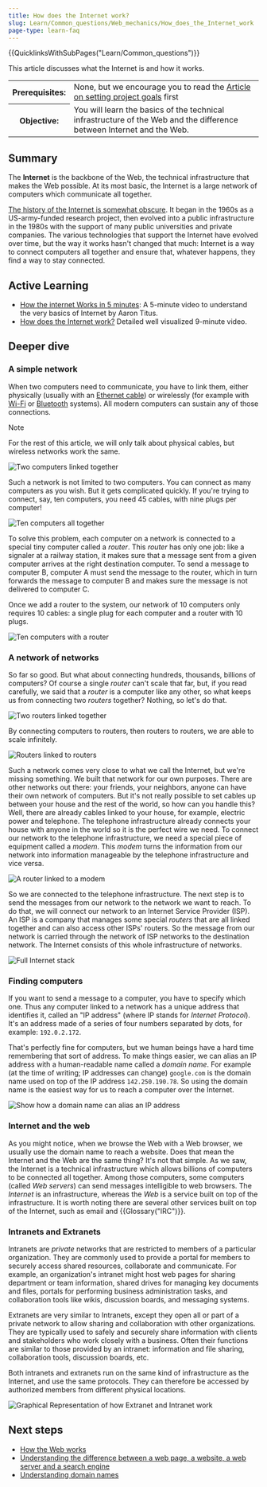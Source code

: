 ```yaml
---
title: How does the Internet work?
slug: Learn/Common_questions/Web_mechanics/How_does_the_Internet_work
page-type: learn-faq
---
```


{{QuicklinksWithSubPages("Learn/Common_questions")}}

This article discusses what the Internet is and how it works.

<table>
  <tbody>
    <tr>
      <th scope="row">Prerequisites:</th>
      <td>
        None, but we encourage you to read the
        <a href="/en-US/docs/Learn/Common_questions/Design_and_accessibility/Thinking_before_coding"
          >Article on setting project goals</a
        >
        first
      </td>
    </tr>
    <tr>
      <th scope="row">Objective:</th>
      <td>
        You will learn the basics of the technical infrastructure of the Web and
        the difference between Internet and the Web.
      </td>
    </tr>
  </tbody>
</table>

## Summary

The **Internet** is the backbone of the Web, the technical infrastructure that makes the Web possible. At its most basic, the Internet is a large network of computers which communicate all together.

[The history of the Internet is somewhat obscure](https://en.wikipedia.org/wiki/Internet#History). It began in the 1960s as a US-army-funded research project, then evolved into a public infrastructure in the 1980s with the support of many public universities and private companies. The various technologies that support the Internet have evolved over time, but the way it works hasn't changed that much: Internet is a way to connect computers all together and ensure that, whatever happens, they find a way to stay connected.

## Active Learning

- [How the internet Works in 5 minutes](https://www.youtube.com/watch?v=7_LPdttKXPc): A 5-minute video to understand the very basics of Internet by Aaron Titus.
- [How does the Internet work?](https://www.youtube.com/watch?v=x3c1ih2NJEg) Detailed well visualized 9-minute video.

## Deeper dive

### A simple network

When two computers need to communicate, you have to link them, either physically (usually with an [Ethernet cable](https://en.wikipedia.org/wiki/Ethernet_crossover_cable)) or wirelessly (for example with [Wi-Fi](https://en.wikipedia.org/wiki/WiFi) or [Bluetooth](https://en.wikipedia.org/wiki/Bluetooth) systems). All modern computers can sustain any of those connections.

> [!NOTE]
> For the rest of this article, we will only talk about physical cables, but wireless networks work the same.

![Two computers linked together](internet-schema-1.png)

Such a network is not limited to two computers. You can connect as many computers as you wish. But it gets complicated quickly. If you're trying to connect, say, ten computers, you need 45 cables, with nine plugs per computer!

![Ten computers all together](internet-schema-2.png)

To solve this problem, each computer on a network is connected to a special tiny computer called a _router_. This _router_ has only one job: like a signaler at a railway station, it makes sure that a message sent from a given computer arrives at the right destination computer. To send a message to computer B, computer A must send the message to the router, which in turn forwards the message to computer B and makes sure the message is not delivered to computer C.

Once we add a router to the system, our network of 10 computers only requires 10 cables: a single plug for each computer and a router with 10 plugs.

![Ten computers with a router](internet-schema-3.png)

### A network of networks

So far so good. But what about connecting hundreds, thousands, billions of computers? Of course a single _router_ can't scale that far, but, if you read carefully, we said that a _router_ is a computer like any other, so what keeps us from connecting two _routers_ together? Nothing, so let's do that.

![Two routers linked together](internet-schema-4.png)

By connecting computers to routers, then routers to routers, we are able to scale infinitely.

![Routers linked to routers](internet-schema-5.png)

Such a network comes very close to what we call the Internet, but we're missing something. We built that network for our own purposes. There are other networks out there: your friends, your neighbors, anyone can have their own network of computers. But it's not really possible to set cables up between your house and the rest of the world, so how can you handle this? Well, there are already cables linked to your house, for example, electric power and telephone. The telephone infrastructure already connects your house with anyone in the world so it is the perfect wire we need. To connect our network to the telephone infrastructure, we need a special piece of equipment called a _modem_. This _modem_ turns the information from our network into information manageable by the telephone infrastructure and vice versa.

![A router linked to a modem](internet-schema-6.png)

So we are connected to the telephone infrastructure. The next step is to send the messages from our network to the network we want to reach. To do that, we will connect our network to an Internet Service Provider (ISP). An ISP is a company that manages some special _routers_ that are all linked together and can also access other ISPs' routers. So the message from our network is carried through the network of ISP networks to the destination network. The Internet consists of this whole infrastructure of networks.

![Full Internet stack](internet-schema-7.png)

### Finding computers

If you want to send a message to a computer, you have to specify which one. Thus any computer linked to a network has a unique address that identifies it, called an "IP address" (where IP stands for _Internet Protocol_). It's an address made of a series of four numbers separated by dots, for example: `192.0.2.172`.

That's perfectly fine for computers, but we human beings have a hard time remembering that sort of address. To make things easier, we can alias an IP address with a human-readable name called a _domain name_. For example (at the time of writing; IP addresses can change) `google.com` is the domain name used on top of the IP address `142.250.190.78`. So using the domain name is the easiest way for us to reach a computer over the Internet.

![Show how a domain name can alias an IP address](dns-ip.png)

### Internet and the web

As you might notice, when we browse the Web with a Web browser, we usually use the domain name to reach a website. Does that mean the Internet and the Web are the same thing? It's not that simple. As we saw, the Internet is a technical infrastructure which allows billions of computers to be connected all together. Among those computers, some computers (called _Web servers_) can send messages intelligible to web browsers. The _Internet_ is an infrastructure, whereas the _Web_ is a service built on top of the infrastructure. It is worth noting there are several other services built on top of the Internet, such as email and {{Glossary("IRC")}}.

### Intranets and Extranets

Intranets are _private_ networks that are restricted to members of a particular organization.
They are commonly used to provide a portal for members to securely access shared resources, collaborate and communicate.
For example, an organization's intranet might host web pages for sharing department or team information, shared drives for managing key documents and files,
portals for performing business administration tasks, and collaboration tools like wikis, discussion boards, and messaging systems.

Extranets are very similar to Intranets, except they open all or part of a private network to allow sharing and collaboration with other organizations.
They are typically used to safely and securely share information with clients and stakeholders who work closely with a business.
Often their functions are similar to those provided by an intranet: information and file sharing, collaboration tools, discussion boards, etc.

Both intranets and extranets run on the same kind of infrastructure as the Internet, and use the same protocols.
They can therefore be accessed by authorized members from different physical locations.

![Graphical Representation of how Extranet and Intranet work](internet-schema-8.png)

## Next steps

- [How the Web works](/en-US/docs/Learn_web_development/Getting_started/Web_standards/How_the_web_works)
- [Understanding the difference between a web page, a website, a web server and a search engine](/en-US/docs/Learn_web_development/Getting_started/Environment_setup/Browsing_the_web)
- [Understanding domain names](/en-US/docs/Learn/Common_questions/Web_mechanics/What_is_a_domain_name)
